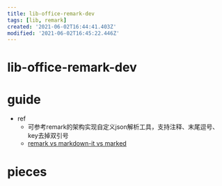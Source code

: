 ```yaml
---
title: lib-office-remark-dev
tags: [lib, remark]
created: '2021-06-02T16:44:41.403Z'
modified: '2021-06-02T16:45:22.446Z'
---
```


# lib-office-remark-dev

# guide

- ref
  - 可参考remark的架构实现自定义json解析工具，支持注释、末尾逗号、key去掉双引号
  - [remark vs markdown-it vs marked](https://www.npmtrends.com/markdown-it-vs-marked-vs-remark-parse-vs-showdown-vs-react-markdown)
# pieces
